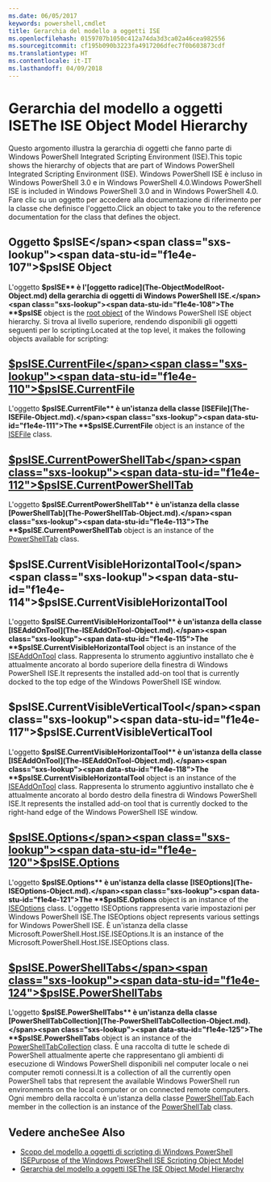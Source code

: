 ```yaml
---
ms.date: 06/05/2017
keywords: powershell,cmdlet
title: Gerarchia del modello a oggetti ISE
ms.openlocfilehash: 0159707b1050c412a74da3d3ca02a46cea982556
ms.sourcegitcommit: cf195b090b3223fa4917206dfec7f0b603873cdf
ms.translationtype: HT
ms.contentlocale: it-IT
ms.lasthandoff: 04/09/2018
---
```

# <a name="the-ise-object-model-hierarchy"></a><span data-ttu-id="f1e4e-103">Gerarchia del modello a oggetti ISE</span><span class="sxs-lookup"><span data-stu-id="f1e4e-103">The ISE Object Model Hierarchy</span></span>

<span data-ttu-id="f1e4e-104">Questo argomento illustra la gerarchia di oggetti che fanno parte di Windows PowerShell Integrated Scripting Environment (ISE).</span><span class="sxs-lookup"><span data-stu-id="f1e4e-104">This topic shows the hierarchy of objects that are part of Windows PowerShell Integrated Scripting Environment (ISE).</span></span>
<span data-ttu-id="f1e4e-105">Windows PowerShell ISE è incluso in Windows PowerShell 3.0 e in Windows PowerShell 4.0.</span><span class="sxs-lookup"><span data-stu-id="f1e4e-105">Windows PowerShell ISE is included in Windows PowerShell 3.0 and in Windows PowerShell 4.0.</span></span>
<span data-ttu-id="f1e4e-106">Fare clic su un oggetto per accedere alla documentazione di riferimento per la classe che definisce l'oggetto.</span><span class="sxs-lookup"><span data-stu-id="f1e4e-106">Click an object to take you to the reference documentation for the class that defines the object.</span></span>

## <a name="psise-object"></a><span data-ttu-id="f1e4e-107">Oggetto $psISE</span><span class="sxs-lookup"><span data-stu-id="f1e4e-107">$psISE Object</span></span>

<span data-ttu-id="f1e4e-108">L'oggetto **$psISE** è l'[oggetto radice](The-ObjectModelRoot-Object.md) della gerarchia di oggetti di Windows PowerShell ISE.</span><span class="sxs-lookup"><span data-stu-id="f1e4e-108">The **$psISE** object is the [root object](The-ObjectModelRoot-Object.md) of the Windows PowerShell ISE object hierarchy.</span></span>
<span data-ttu-id="f1e4e-109">Si trova al livello superiore, rendendo disponibili gli oggetti seguenti per lo scripting:</span><span class="sxs-lookup"><span data-stu-id="f1e4e-109">Located at the top level, it makes the following objects available for scripting:</span></span>

## <a name="psisecurrentfilethe-isefile-objectmd"></a>[<span data-ttu-id="f1e4e-110">$psISE.CurrentFile</span><span class="sxs-lookup"><span data-stu-id="f1e4e-110">$psISE.CurrentFile</span></span>](The-ISEFile-Object.md)

<span data-ttu-id="f1e4e-111">L'oggetto **$psISE.CurrentFile** è un'istanza della classe [ISEFile](The-ISEFile-Object.md).</span><span class="sxs-lookup"><span data-stu-id="f1e4e-111">The **$psISE.CurrentFile** object is an instance of the [ISEFile](The-ISEFile-Object.md) class.</span></span>

## <a name="psisecurrentpowershelltabthe-powershelltab-objectmd"></a>[<span data-ttu-id="f1e4e-112">$psISE.CurrentPowerShellTab</span><span class="sxs-lookup"><span data-stu-id="f1e4e-112">$psISE.CurrentPowerShellTab</span></span>](The-PowerShellTab-Object.md)

<span data-ttu-id="f1e4e-113">L'oggetto **$psISE.CurrentPowerShellTab** è un'istanza della classe [PowerShellTab](The-PowerShellTab-Object.md).</span><span class="sxs-lookup"><span data-stu-id="f1e4e-113">The **$psISE.CurrentPowerShellTab** object is an instance of the [PowerShellTab](The-PowerShellTab-Object.md) class.</span></span>

## <a name="psisecurrentvisiblehorizontaltool"></a><span data-ttu-id="f1e4e-114">$psISE.CurrentVisibleHorizontalTool</span><span class="sxs-lookup"><span data-stu-id="f1e4e-114">$psISE.CurrentVisibleHorizontalTool</span></span>

<span data-ttu-id="f1e4e-115">L'oggetto **$psISE.CurrentVisibleHorizontalTool** è un'istanza della classe [ISEAddOnTool](The-ISEAddOnTool-Object.md).</span><span class="sxs-lookup"><span data-stu-id="f1e4e-115">The **$psISE.CurrentVisibleHorizontalTool** object is an instance of the [ISEAddOnTool](The-ISEAddOnTool-Object.md) class.</span></span>
<span data-ttu-id="f1e4e-116">Rappresenta lo strumento aggiuntivo installato che è attualmente ancorato al bordo superiore della finestra di Windows PowerShell ISE.</span><span class="sxs-lookup"><span data-stu-id="f1e4e-116">It represents the installed add-on tool that is currently docked to the top edge of the Windows PowerShell ISE window.</span></span>

## <a name="psisecurrentvisibleverticaltool"></a><span data-ttu-id="f1e4e-117">$psISE.CurrentVisibleVerticalTool</span><span class="sxs-lookup"><span data-stu-id="f1e4e-117">$psISE.CurrentVisibleVerticalTool</span></span>

<span data-ttu-id="f1e4e-118">L'oggetto **$psISE.CurrentVisibleHorizontalTool** è un'istanza della classe [ISEAddOnTool](The-ISEAddOnTool-Object.md).</span><span class="sxs-lookup"><span data-stu-id="f1e4e-118">The **$psISE.CurrentVisibleHorizontalTool** object is an instance of the [ISEAddOnTool](The-ISEAddOnTool-Object.md) class.</span></span>
<span data-ttu-id="f1e4e-119">Rappresenta lo strumento aggiuntivo installato che è attualmente ancorato al bordo destro della finestra di Windows PowerShell ISE.</span><span class="sxs-lookup"><span data-stu-id="f1e4e-119">It represents the installed add-on tool that is currently docked to the right-hand edge of the Windows PowerShell ISE window.</span></span>

## <a name="psiseoptionsthe-iseoptions-objectmd"></a>[<span data-ttu-id="f1e4e-120">$psISE.Options</span><span class="sxs-lookup"><span data-stu-id="f1e4e-120">$psISE.Options</span></span>](The-ISEOptions-Object.md)

<span data-ttu-id="f1e4e-121">L'oggetto **$psISE.Options** è un'istanza della classe [ISEOptions](The-ISEOptions-Object.md).</span><span class="sxs-lookup"><span data-stu-id="f1e4e-121">The **$psISE.Options** object is an instance of the [ISEOptions](The-ISEOptions-Object.md) class.</span></span>
<span data-ttu-id="f1e4e-122">L'oggetto ISEOptions rappresenta varie impostazioni per Windows PowerShell ISE.</span><span class="sxs-lookup"><span data-stu-id="f1e4e-122">The ISEOptions object represents various settings for Windows PowerShell ISE.</span></span>
<span data-ttu-id="f1e4e-123">È un'istanza della classe Microsoft.PowerShell.Host.ISE.ISEOptions.</span><span class="sxs-lookup"><span data-stu-id="f1e4e-123">It is an instance of the Microsoft.PowerShell.Host.ISE.ISEOptions class.</span></span>

## <a name="psisepowershelltabsthe-powershelltabcollection-objectmd"></a>[<span data-ttu-id="f1e4e-124">$psISE.PowerShellTabs</span><span class="sxs-lookup"><span data-stu-id="f1e4e-124">$psISE.PowerShellTabs</span></span>](The-PowerShellTabCollection-Object.md)

<span data-ttu-id="f1e4e-125">L'oggetto **$psISE.PowerShellTabs** è un'istanza della classe [PowerShellTabCollection](The-PowerShellTabCollection-Object.md).</span><span class="sxs-lookup"><span data-stu-id="f1e4e-125">The **$psISE.PowerShellTabs** object is an instance of the [PowerShellTabCollection](The-PowerShellTabCollection-Object.md) class.</span></span>
<span data-ttu-id="f1e4e-126">È una raccolta di tutte le schede di PowerShell attualmente aperte che rappresentano gli ambienti di esecuzione di Windows PowerShell disponibili nel computer locale o nei computer remoti connessi.</span><span class="sxs-lookup"><span data-stu-id="f1e4e-126">It is a collection of all the currently open PowerShell tabs that represent the available Windows PowerShell run environments on the local computer or on connected remote computers.</span></span>
<span data-ttu-id="f1e4e-127">Ogni membro della raccolta è un'istanza della classe [PowerShellTab](The-PowerShellTab-Object.md).</span><span class="sxs-lookup"><span data-stu-id="f1e4e-127">Each member in the collection is an instance of the [PowerShellTab](The-PowerShellTab-Object.md) class.</span></span>

## <a name="see-also"></a><span data-ttu-id="f1e4e-128">Vedere anche</span><span class="sxs-lookup"><span data-stu-id="f1e4e-128">See Also</span></span>

- [<span data-ttu-id="f1e4e-129">Scopo del modello a oggetti di scripting di Windows PowerShell ISE</span><span class="sxs-lookup"><span data-stu-id="f1e4e-129">Purpose of the Windows PowerShell ISE Scripting Object Model</span></span>](Purpose-of-the-Windows-PowerShell-ISE-Scripting-Object-Model.md)
- [<span data-ttu-id="f1e4e-130">Gerarchia del modello a oggetti ISE</span><span class="sxs-lookup"><span data-stu-id="f1e4e-130">The ISE Object Model Hierarchy</span></span>](The-ISE-Object-Model-Hierarchy.md)